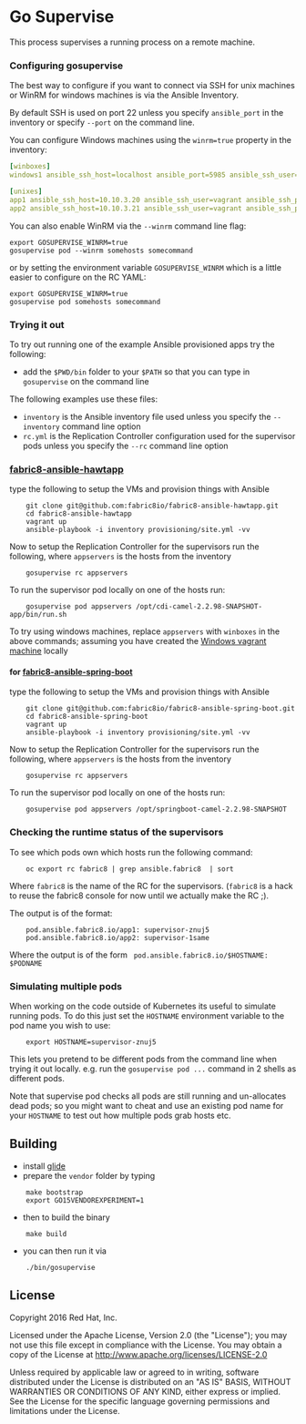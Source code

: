 # Go Supervise

This process supervises a running process on a remote machine.

### Configuring gosupervise

The best way to configure if you want to connect via SSH for unix machines or WinRM for windows machines is via the Ansible Inventory.

By default SSH is used on port 22 unless you specify `ansible_port` in the inventory or specify `--port` on the command line.

You can configure Windows machines using the `winrm=true` property in the inventory:


```yaml
[winboxes]
windows1 ansible_ssh_host=localhost ansible_port=5985 ansible_ssh_user=foo ansible_ssh_pass=somepasswd! winrm=true

[unixes]
app1 ansible_ssh_host=10.10.3.20 ansible_ssh_user=vagrant ansible_ssh_private_key_file=.vagrant/machines/app1/virtualbox/private_key
app2 ansible_ssh_host=10.10.3.21 ansible_ssh_user=vagrant ansible_ssh_private_key_file=.vagrant/machines/app2/virtualbox/private_key
```

You can also enable WinRM via the `--winrm` command line flag: 

```
export GOSUPERVISE_WINRM=true
gosupervise pod --winrm somehosts somecommand

```

or by setting the environment variable `GOSUPERVISE_WINRM` which is a little easier to configure on the RC YAML:

```
export GOSUPERVISE_WINRM=true
gosupervise pod somehosts somecommand

```


### Trying it out
  
To try out running one of the example Ansible provisioned apps try the following:

* add the `$PWD/bin` folder to your `$PATH` so that you can type in `gosupervise` on the command line

The following examples use these files:

* `inventory` is the Ansible inventory file used unless you specify the `--inventory` command line option
* `rc.yml` is the Replication Controller configuration used for the supervisor pods unless you specify the `--rc` command line option

### [fabric8-ansible-hawtapp](https://github.com/fabric8io/fabric8-ansible-hawtapp)

type the following to setup the VMs and provision things with Ansible

```
    git clone git@github.com:fabric8io/fabric8-ansible-hawtapp.git
    cd fabric8-ansible-hawtapp
    vagrant up
    ansible-playbook -i inventory provisioning/site.yml -vv
```
    
Now to setup the Replication Controller for the supervisors run the following, where `appservers` is the hosts from the inventory

```    
    gosupervise rc appservers
```      

To run the supervisor pod locally on one of the hosts run:
    
```    
    gosupervise pod appservers /opt/cdi-camel-2.2.98-SNAPSHOT-app/bin/run.sh
```      

To try using windows machines, replace `appservers` with `winboxes` in the above commands; assuming you have created the [Windows vagrant machine](https://github.com/fabric8io/fabric8-ansible-hawtapp/tree/master/windows) locally
 
#### for [fabric8-ansible-spring-boot](https://github.com/fabric8io/fabric8-ansible-spring-boot)

type the following to setup the VMs and provision things with Ansible

```
    git clone git@github.com:fabric8io/fabric8-ansible-spring-boot.git
    cd fabric8-ansible-spring-boot
    vagrant up
    ansible-playbook -i inventory provisioning/site.yml -vv
```
    
Now to setup the Replication Controller for the supervisors run the following, where `appservers` is the hosts from the inventory
    
```    
    gosupervise rc appservers
```      

To run the supervisor pod locally on one of the hosts run:
    
```    
    gosupervise pod appservers /opt/springboot-camel-2.2.98-SNAPSHOT
```      

### Checking the runtime status of the supervisors
 
To see which pods own which hosts run the following command:
 
```
    oc export rc fabric8 | grep ansible.fabric8  | sort
```

Where `fabric8` is the name of the RC for the supervisors. (`fabric8` is a hack to reuse the fabric8 console for now until we actually make the RC ;).

The output is of the format:

```
    pod.ansible.fabric8.io/app1: supervisor-znuj5
    pod.ansible.fabric8.io/app2: supervisor-1same
```

Where the output is of the form ` pod.ansible.fabric8.io/$HOSTNAME: $PODNAME`

### Simulating multiple pods

When working on the code outside of Kubernetes its useful to simulate running pods. To do this just set the `HOSTNAME` environment variable to the pod name you wish to use:

```
    export HOSTNAME=supervisor-znuj5
```

This lets you pretend to be different pods from the command line when trying it out locally. e.g. run the `gosupervise pod ...` command in 2 shells as different pods.

Note that supervise pod checks all pods are still running and un-allocates dead pods; so you might want to cheat and use an existing pod name for your `HOSTNAME` to test out how multiple pods grab hosts etc.


 
## Building
 
 * install [glide](https://github.com/Masterminds/glide#install)
 * prepare the `vendor` folder by typing
 
 ```
     make bootstrap
     export GO15VENDOREXPERIMENT=1
 ```
     
 * then to build the binary
     
 ```
     make build
 ```
     
 * you can then run it via
 
 ```    
     ./bin/gosupervise
 ```

## License

Copyright 2016 Red Hat, Inc.

Licensed under the Apache License, Version 2.0 (the "License"); you may not use this file except in compliance with the License. You may obtain a copy of the License at <http://www.apache.org/licenses/LICENSE-2.0>

Unless required by applicable law or agreed to in writing, software distributed under the License is distributed on an "AS IS" BASIS, WITHOUT WARRANTIES OR CONDITIONS OF ANY KIND, either express or implied. See the License for the specific language governing permissions and limitations under the License.
